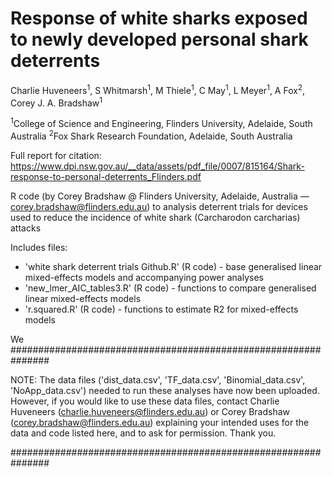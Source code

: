 # Response of white sharks exposed to newly developed personal shark deterrents

Charlie Huveneers<sup>1</sup>, S Whitmarsh<sup>1</sup>, M Thiele<sup>1</sup>, C May<sup>1</sup>, L Meyer<sup>1</sup>, A Fox<sup>2</sup>, Corey J. A. Bradshaw<sup>1</sup>

<sup>1</sup>College of Science and Engineering, Flinders University, Adelaide, South Australia
<sup>2</sup>Fox Shark Research Foundation, Adelaide, South Australia

Full report for citation: https://www.dpi.nsw.gov.au/__data/assets/pdf_file/0007/815164/Shark-response-to-personal-deterrents_Flinders.pdf

R code (by Corey Bradshaw @ Flinders University, Adelaide, Australia — corey.bradshaw@flinders.edu.au) to analysis deterrent trials for devices used to reduce the incidence of white shark (Carcharodon carcharias) attacks

Includes files:

- 'white shark deterrent trials Github.R' (R code) - base generalised linear mixed-effects models and accompanying power analyses
- 'new_lmer_AIC_tables3.R' (R code) - functions to compare generalised linear mixed-effects models
- 'r.squared.R' (R code) - functions to estimate R2 for mixed-effects models

We
###############################################################

NOTE: The data files ('dist_data.csv', 'TF_data.csv', 'Binomial_data.csv', 'NoApp_data.csv') needed to run these analyses have now been uploaded. However, if you would like to use these data files, contact Charlie Huveneers (charlie.huveneers@flinders.edu.au) or Corey Bradshaw (corey.bradshaw@flinders.edu.au) explaining your intended uses for the data and code listed here, and to ask for permission. Thank you.

###############################################################
